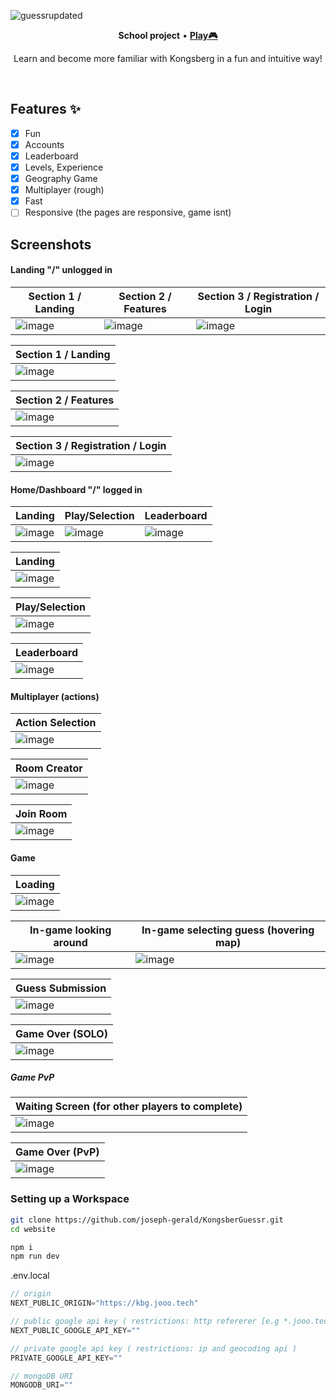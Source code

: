![guessrupdated](https://github.com/joseph-gerald/KongsberGuessr/assets/73967013/5ee7aef4-d936-4ce2-a4a7-57c019810cc3)

<p align="center">
  <strong>School project</strong>
  •
  <a href="https://kbg.jooo.tech">
    <strong>Play🎮</strong>
  </a>
</p>
<p align="center">
Learn and become more familiar with Kongsberg in a fun and intuitive way!
</p>
<br>

## Features ✨
- [x] Fun
- [x] Accounts
- [x] Leaderboard
- [x] Levels, Experience
- [x] Geography Game
- [x] Multiplayer (rough)
- [x] Fast
- [ ] Responsive (the pages are responsive, game isnt)

## Screenshots

#### Landing "/" unlogged in
| Section 1 / Landing  | Section 2 / Features | Section 3 / Registration / Login |
| ------------- | ------------- | ------------- |
| ![image](https://github.com/joseph-gerald/KongsberGuessr/assets/73967013/96d3cf6a-75b8-41d1-a808-c325f1f18caa) | ![image](https://github.com/joseph-gerald/KongsberGuessr/assets/73967013/c0edb0b9-787f-4191-8304-13cfc7f97d0c) | ![image](https://github.com/joseph-gerald/KongsberGuessr/assets/73967013/3a89a9b0-5e03-4782-af2b-f99707c4bca6) |

| Section 1 / Landing |
| ------------- |
| ![image](https://github.com/joseph-gerald/KongsberGuessr/assets/73967013/96d3cf6a-75b8-41d1-a808-c325f1f18caa) |

| Section 2 / Features |
| ------------- |
| ![image](https://github.com/joseph-gerald/KongsberGuessr/assets/73967013/c0edb0b9-787f-4191-8304-13cfc7f97d0c) |

| Section 3 / Registration / Login |
| ------------- |
| ![image](https://github.com/joseph-gerald/KongsberGuessr/assets/73967013/3a89a9b0-5e03-4782-af2b-f99707c4bca6) |







#### Home/Dashboard "/" logged in
| Landing | Play/Selection | Leaderboard |
| ------------- | ------------- | ------------- |
| ![image](https://github.com/joseph-gerald/KongsberGuessr/assets/73967013/93a730b0-8add-4f67-98eb-76fc30f0ceba) | ![image](https://github.com/joseph-gerald/KongsberGuessr/assets/73967013/a3d7be0c-869f-4458-9b08-31fde9beec49) | ![image](https://github.com/joseph-gerald/KongsberGuessr/assets/73967013/404f19fb-aeae-483a-98c4-feeacf43fa5b) |

| Landing |
| ------------- |
| ![image](https://github.com/joseph-gerald/KongsberGuessr/assets/73967013/28df57d3-a73e-4fa6-bf6e-896b45f2c1d6) |

| Play/Selection |
| ------------- |
| ![image](https://github.com/joseph-gerald/KongsberGuessr/assets/73967013/7c439748-ce39-44f0-828c-f6de149081c9) |

| Leaderboard |
| ------------- |
| ![image](https://github.com/joseph-gerald/KongsberGuessr/assets/73967013/404f19fb-aeae-483a-98c4-feeacf43fa5b) |

#### Multiplayer (actions)

| Action Selection |
| ---------------- |
| ![image](https://github.com/joseph-gerald/KongsberGuessr/assets/73967013/ee6ab742-0d30-4176-a603-9faa2ce2c813) |

| Room Creator |
| ------------- |
| ![image](https://github.com/joseph-gerald/KongsberGuessr/assets/73967013/1f20874a-4a46-4e6b-9e39-66e350773789) |

| Join Room |
| ------------- |
| ![image](https://github.com/joseph-gerald/KongsberGuessr/assets/73967013/b788fac0-05c5-4010-81fb-da8aef682022) |

#### Game
| Loading | 
| --------- |
| ![image](https://github.com/joseph-gerald/KongsberGuessr/assets/73967013/6f9d817a-f536-4046-807c-bcd42cc39f74) |

| In-game looking around | In-game selecting guess (hovering map) |
| ------- | -------  |
| ![image](https://github.com/joseph-gerald/KongsberGuessr/assets/73967013/ab3679cb-dbac-4910-bad8-4ec6380b6109) | ![image](https://github.com/joseph-gerald/KongsberGuessr/assets/73967013/4c76204b-2f81-4c5e-9f13-27dad839b178) |

| Guess Submission |
| ------ |
| ![image](https://github.com/joseph-gerald/KongsberGuessr/assets/73967013/fbcc5db5-22c4-443b-8462-afa9b68a2df0) |

| Game Over (SOLO) |
| --------- |
| ![image](https://github.com/joseph-gerald/KongsberGuessr/assets/73967013/670f3b2d-5787-4f63-bdeb-5165ba432afa) |

##### Game PvP

| Waiting Screen (for other players to complete) |
| -------------- |
| ![image](https://github.com/joseph-gerald/KongsberGuessr/assets/73967013/438a7b1a-2dc7-45b5-a995-811f0b30c0ac) |


| Game Over (PvP) |
| --------------- |
| ![image](https://github.com/joseph-gerald/KongsberGuessr/assets/73967013/4e743176-9995-4ef7-aac6-729dae3a80ec) |

### Setting up a Workspace
```bash
git clone https://github.com/joseph-gerald/KongsberGuessr.git
cd website

npm i
npm run dev
```

.env.local
```js
// origin
NEXT_PUBLIC_ORIGIN="https://kbg.jooo.tech"

// public google api key ( restrictions: http refererer [e.g *.jooo.tech/*], apis [maps embed/javascript and streetview] )
NEXT_PUBLIC_GOOGLE_API_KEY=""

// private google api key ( restrictions: ip and geocoding api )
PRIVATE_GOOGLE_API_KEY=""

// mongoDB URI
MONGODB_URI=""
```
